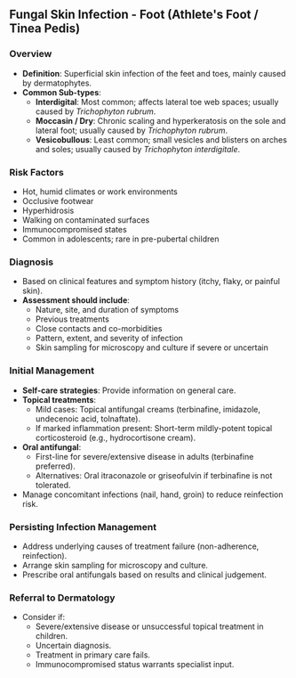 ## Fungal Skin Infection - Foot (Athlete's Foot / Tinea Pedis)

### Overview
- **Definition**: Superficial skin infection of the feet and toes, mainly caused by dermatophytes.
- **Common Sub-types**:
  - **Interdigital**: Most common; affects lateral toe web spaces; usually caused by *Trichophyton rubrum*.
  - **Moccasin / Dry**: Chronic scaling and hyperkeratosis on the sole and lateral foot; usually caused by *Trichophyton rubrum*.
  - **Vesicobullous**: Least common; small vesicles and blisters on arches and soles; usually caused by *Trichophyton interdigitale*.

### Risk Factors
- Hot, humid climates or work environments
- Occlusive footwear
- Hyperhidrosis
- Walking on contaminated surfaces
- Immunocompromised states
- Common in adolescents; rare in pre-pubertal children

### Diagnosis
- Based on clinical features and symptom history (itchy, flaky, or painful skin).
- **Assessment should include**:
  - Nature, site, and duration of symptoms
  - Previous treatments
  - Close contacts and co-morbidities
  - Pattern, extent, and severity of infection
  - Skin sampling for microscopy and culture if severe or uncertain

### Initial Management
- **Self-care strategies**: Provide information on general care.
- **Topical treatments**:
  - Mild cases: Topical antifungal creams (terbinafine, imidazole, undecenoic acid, tolnaftate).
  - If marked inflammation present: Short-term mildly-potent topical corticosteroid (e.g., hydrocortisone cream).
- **Oral antifungal**: 
  - First-line for severe/extensive disease in adults (terbinafine preferred).
  - Alternatives: Oral itraconazole or griseofulvin if terbinafine is not tolerated.
- Manage concomitant infections (nail, hand, groin) to reduce reinfection risk.

### Persisting Infection Management
- Address underlying causes of treatment failure (non-adherence, reinfection).
- Arrange skin sampling for microscopy and culture.
- Prescribe oral antifungals based on results and clinical judgement.

### Referral to Dermatology
- Consider if:
  - Severe/extensive disease or unsuccessful topical treatment in children.
  - Uncertain diagnosis.
  - Treatment in primary care fails.
  - Immunocompromised status warrants specialist input.